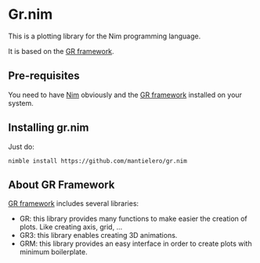 # Gr.nim
This is a plotting library for the Nim programming language.

It is based on the [GR framework](https://gr-framework.org/).


## Pre-requisites
You need to have [Nim](https://nim-lang.org/) obviously and the [GR framework](https://gr-framework.org/) installed on your system.

## Installing gr.nim
Just do:
```
nimble install https://github.com/mantielero/gr.nim
```

## About GR Framework
[GR framework](https://gr-framework.org/) includes several libraries:

- GR: this library provides many functions to make easier the creation of plots. Like creating axis, grid, ...
- GR3: this library enables creating 3D animations.
- GRM: this library provides an easy interface in order to create plots with minimum boilerplate.


